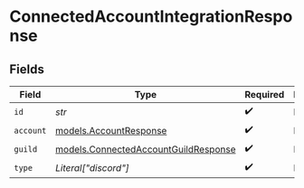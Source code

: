 # ConnectedAccountIntegrationResponse


## Fields

| Field                                                                              | Type                                                                               | Required                                                                           | Description                                                                        |
| ---------------------------------------------------------------------------------- | ---------------------------------------------------------------------------------- | ---------------------------------------------------------------------------------- | ---------------------------------------------------------------------------------- |
| `id`                                                                               | *str*                                                                              | :heavy_check_mark:                                                                 | N/A                                                                                |
| `account`                                                                          | [models.AccountResponse](../models/accountresponse.md)                             | :heavy_check_mark:                                                                 | N/A                                                                                |
| `guild`                                                                            | [models.ConnectedAccountGuildResponse](../models/connectedaccountguildresponse.md) | :heavy_check_mark:                                                                 | N/A                                                                                |
| `type`                                                                             | *Literal["discord"]*                                                               | :heavy_check_mark:                                                                 | N/A                                                                                |